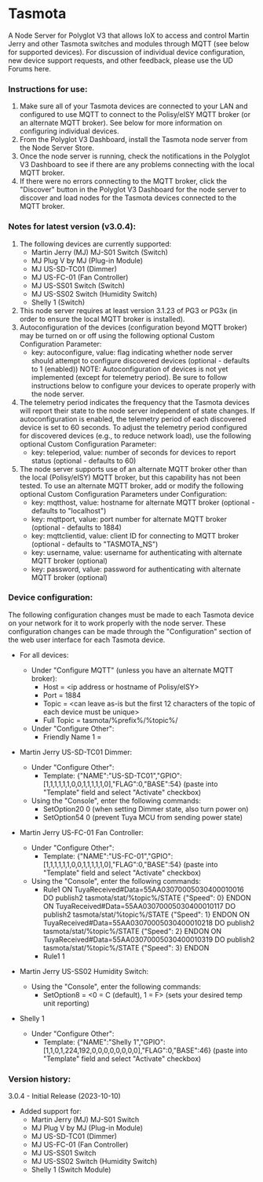 # Tasmota
A Node Server for Polyglot V3 that allows IoX to access and control Martin Jerry and other Tasmota switches and modules through MQTT (see below for supported devices). For discussion of individual device configuration, new device support requests, and other feedback, please use the UD Forums here.

### Instructions for use:

1. Make sure all of your Tasmota devices are connected to your LAN and configured to use MQTT to connect to the Polisy/eISY MQTT broker (or an alternate MQTT broker). See below for more information on configuring individual devices.
2. From the Polyglot V3 Dashboard, install the Tasmota node server from the Node Server Store.
3. Once the node server is running, check the notifications in the Polyglot V3 Dashboard to see if there are any problems connecting with the local MQTT broker.
4. If there were no errors connecting to the MQTT broker, click the "Discover" button in the Polyglot V3 Dashboard for the node server to discover and load nodes for the Tasmota devices connected to the MQTT broker.

### Notes for latest version (v3.0.4):
1. The following devices are currently supported:
    * Martin Jerry (MJ) MJ-S01 Switch (Switch)
    * MJ Plug V by MJ (Plug-in  Module)
    * MJ US-SD-TC01 (Dimmer)
    * MJ US-FC-01 (Fan Controller)
    * MJ US-SS01 Switch (Switch)
    * MJ US-SS02 Switch (Humidity Switch)
    * Shelly 1 (Switch)
2. This node server requires at least version 3.1.23 of PG3 or PG3x (in order to ensure the local MQTT broker is installed).
3. Autoconfiguration of the devices (configuration beyond MQTT broker) may be turned on or off using the following optional Custom Configuration Parameter:
    * key: autoconfigure, value: flag indicating whether node server should attempt to configure discovered devices (optional - defaults to 1 (enabled))
NOTE: Autoconfiguration of devices is not yet implemented (except for telemetry period). Be sure to follow instructions below to configure your devices to operate properly with the node server. 
4. The telemetry period indicates the frequency that the Tasmota devices will report their state to the node server independent of state changes. If autoconfiguration is enabled, the telemetry period of each discovered device is set to 60 seconds. To adjust the telemetry period configured for discovered devices (e.g., to reduce network load), use the following optional Custom Configuration Parameter:
    * key: teleperiod, value: number of seconds for devices to report status (optional - defaults to 60)
5. The node server supports use of an alternate MQTT broker other than the local (Polisy/eISY) MQTT broker, but this capability has not been tested. To use an alternate MQTT broker, add or modify the following optional Custom Configuration Parameters under Configuration: 
    * key: mqtthost, value: hostname for alternate MQTT broker (optional - defaults to "localhost")
    * key: mqttport, value: port number for alternate MQTT broker (optional - defaults to 1884)
    * key: mqttclientid, value: client ID for connecting to MQTT broker (optional - defaults to "TASMOTA_NS")
    * key: username, value: username for authenticating with alternate MQTT broker (optional)
    * key: password, value: password for authenticating with alternate MQTT broker (optional)

### Device configuration:
The following configuration changes must be made to each Tasmota device on your network for it to work properly with the node server. These configuration changes can be made through the "Configuration" section of the web user interface for each Tasmota device.
- For all devices:
   * Under "Configure MQTT" (unless you have an alternate MQTT broker):
      - Host = <ip address or hostname of Polisy/eISY>
      - Port = 1884
      - Topic = <can leave as-is but the first 12 characters of the topic of each device must be unique>
      - Full Topic = tasmota/%prefix%/%topic%/
   * Under "Configure Other":
      - Friendly Name 1 = <name for device in IoX>

- Martin Jerry US-SD-TC01 Dimmer:
   * Under "Configure Other":
     - Template: {"NAME":"US-SD-TC01","GPIO":[1,1,1,1,1,1,0,0,1,1,1,1,1,0],"FLAG":0,"BASE":54}
        (paste into "Template" field and select "Activate" checkbox)
   * Using the "Console", enter the following commands:
      - SetOption20 0 (when setting Dimmer state, also turn power on)
      - SetOption54 0 (prevent Tuya MCU from sending power state)

- Martin Jerry US-FC-01 Fan Controller:
   * Under "Configure Other":
      - Template: {"NAME":"US-FC-01","GPIO":[1,1,1,1,1,1,0,0,1,1,1,1,1,0],"FLAG":0,"BASE":54}
        (paste into "Template" field and select "Activate" checkbox)
   * Using the "Console", enter the following commands:
      - Rule1 ON TuyaReceived#Data=55AA03070005030400010016 DO publish2 tasmota/stat/%topic%/STATE {"Speed": 0} ENDON
            ON TuyaReceived#Data=55AA03070005030400010117 DO publish2 tasmota/stat/%topic%/STATE {"Speed": 1} ENDON
            ON TuyaReceived#Data=55AA03070005030400010218 DO publish2 tasmota/stat/%topic%/STATE {"Speed": 2} ENDON
            ON TuyaReceived#Data=55AA03070005030400010319 DO publish2 tasmota/stat/%topic%/STATE {"Speed": 3} ENDON
      - Rule1 1

- Martin Jerry US-SS02 Humidity Switch:
   * Using the "Console", enter the following commands:
      - SetOption8 = <0 = C (default), 1 = F> (sets your desired temp unit reporting)

- Shelly 1
   * Under "Configure Other":
      - Template: {"NAME":"Shelly 1","GPIO":[1,1,0,1,224,192,0,0,0,0,0,0,0,0],"FLAG":0,"BASE":46} 
        (paste into "Template" field and select "Activate" checkbox)

### Version history:
3.0.4 - Initial Release (2023-10-10)
- Added support for:
    * Martin Jerry (MJ) MJ-S01 Switch
    * MJ Plug V by MJ (Plug-in  Module)
    * MJ US-SD-TC01 (Dimmer)
    * MJ US-FC-01 (Fan Controller)
    * MJ US-SS01 Switch
    * MJ US-SS02 Switch (Humidity Switch)
    * Shelly 1 (Switch Module)
